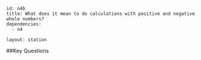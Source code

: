 ````
id: n4b
title: What does it mean to do calculations with positive and negative whole numbers?
dependencies:
  - n4

layout: station
````
##Key Questions